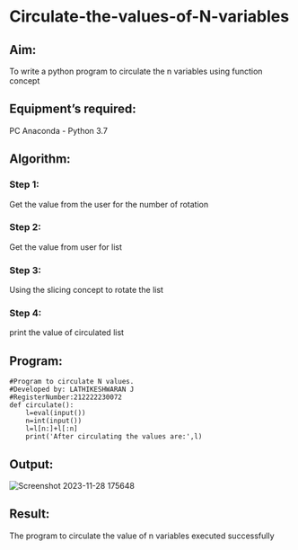 # Circulate-the-values-of-N-variables
## Aim:
To write a python program to circulate the n variables using function concept
## Equipment’s required:
PC
Anaconda - Python 3.7
## Algorithm: 
### Step 1: 
Get the value from the user for the number of rotation  
### Step 2: 
Get the value from user for list
### Step 3: 
Using the slicing concept to rotate the list

### Step 4: 
print the value of circulated list

## Program:
```
#Program to circulate N values.
#Developed by: LATHIKESHWARAN J
#RegisterNumber:212222230072
def circulate():
    l=eval(input())
    n=int(input())
    l=l[n:]+l[:n]
    print('After circulating the values are:',l)
```
## Output:
![Screenshot 2023-11-28 175648](https://github.com/LATHIKESHWARAN/Circulate-the-values-of-N-variables/assets/119393556/45fdb71a-8b73-457b-9f08-ea4bab987670)


## Result:
The program to circulate the value of n variables executed successfully
